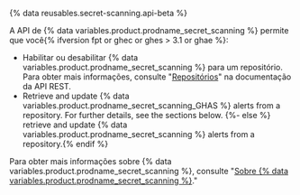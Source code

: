 {% data reusables.secret-scanning.api-beta %}

A API de {% data variables.product.prodname_secret_scanning %} permite que você{% ifversion fpt or ghec or ghes > 3.1 or ghae %}:

- Habilitar ou desabilitar {% data variables.product.prodname_secret_scanning %} para um repositório. Para obter mais informações, consulte "[Repositórios](/rest/reference/repos#update-a-repository)" na documentação da API REST.
- Retrieve and update {% data variables.product.prodname_secret_scanning_GHAS %} alerts from a repository. For further details, see the sections below.
{%- else %} retrieve and update {% data variables.product.prodname_secret_scanning %} alerts from a repository.{% endif %}

Para obter mais informações sobre {% data variables.product.prodname_secret_scanning %}, consulte "[Sobre {% data variables.product.prodname_secret_scanning %}](/code-security/secret-security/about-secret-scanning)."
